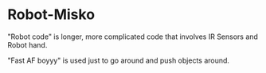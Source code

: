 # Robot-Misko

"Robot code" is longer, more complicated code that involves IR Sensors and Robot hand.

"Fast AF boyyy" is used just to go around and push objects around.
